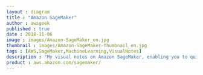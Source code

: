 ```yaml
---
layout : diagram
title : "Amazon SageMaker"
author : awsgeek
published : true
date : 2018-11-06
image : images/Amazon-SageMaker_en.jpg
thumbnail : images/Amazon-SageMaker-thumbnail_en.jpg
tags : [AWS,SageMaker,MachineLearning,VisualNotes]
description : "My visual notes on Amazon SageMaker, enabling you to quickly build, train and deploy your machine learning models."
product : aws.amazon.com/sagemaker/
---
```

